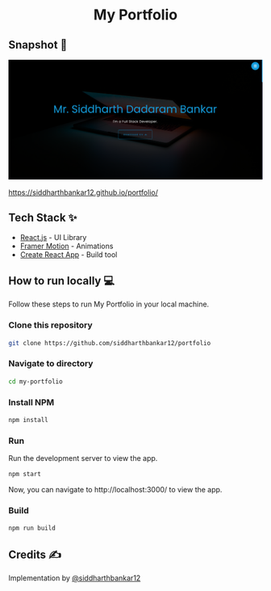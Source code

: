 <div align="center">
	<h1> My Portfolio </h1>
</div>

## Snapshot 📸

![Portfolio Landing Page](./src/images/readme.png)

https://siddharthbankar12.github.io/portfolio/

## Tech Stack ✨

- [React.js](https://reactjs.org/) - UI Library
- [Framer Motion](https://www.framer.com/motion/) - Animations
- [Create React App](https://create-react-app.dev/) - Build tool

## How to run locally 💻

Follow these steps to run My Portfolio in your local machine.

### Clone this repository

```bash
git clone https://github.com/siddharthbankar12/portfolio
```

### Navigate to directory

```bash
cd my-portfolio
```

### Install NPM

```bash
npm install
```

### Run

Run the development server to view the app.

```bash
npm start
```

Now, you can navigate to http://localhost:3000/ to view the app.

### Build

```bash
npm run build
```

## Credits ✍

Implementation by [@siddharthbankar12](https://github.com/siddharthbankar12)
